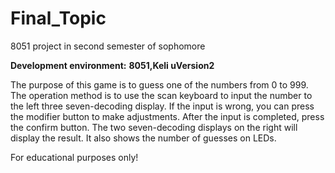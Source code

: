 # Final_Topic
8051 project in second semester of sophomore

**Development environment:**
**8051,Keli uVersion2**

The purpose of this game is to guess one of the numbers from 0 to 999. The operation method is to use the scan keyboard to input the number to the left three seven-decoding display. If the input is wrong, you can press the modifier button to make adjustments. After the input is completed, press the confirm button. The two seven-decoding displays on the right will display the result. It also shows the number of guesses on LEDs.

For educational purposes only!
